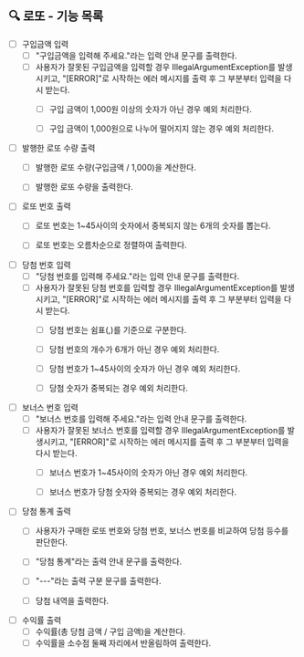 ## 🔍 로또 - 기능 목록

- [ ] 구입금액 입력
    - [ ] "구입금액을 입력해 주세요."라는 입력 안내 문구를 출력한다.
    - [ ] 사용자가 잘못된 구입금액을 입력할 경우 IllegalArgumentException를 발생시키고, "[ERROR]"로 시작하는 에러 메시지를 출력 후 그 부분부터 입력을 다시 받는다.
        - [ ] 구입 금액이 1,000원 이상의 숫자가 아닌 경우 예외 처리한다.
        - [ ] 구입 금액이 1,000원으로 나누어 떨어지지 않는 경우 예외 처리한다.


- [ ] 발행한 로또 수량 출력
    - [ ] 발행한 로또 수량(구입금액 / 1,000)을 계산한다.
    - [ ] 발행한 로또 수량을 출력한다.


- [ ] 로또 번호 출력
    - [ ] 로또 번호는 1~45사이의 숫자에서 중복되지 않는 6개의 숫자를 뽑는다.
    - [ ] 로또 번호는 오름차순으로 정렬하여 출력한다.


- [ ] 당첨 번호 입력
    - [ ] "당첨 번호를 입력해 주세요."라는 입력 안내 문구를 출력한다.
    - [ ] 사용자가 잘못된 당첨 번호를 입력할 경우 IllegalArgumentException를 발생시키고, "[ERROR]"로 시작하는 에러 메시지를 출력 후 그 부분부터 입력을 다시 받는다.
        - [ ] 당첨 번호는 쉼표(,)를 기준으로 구분한다.
        - [ ] 당첨 번호의 개수가 6개가 아닌 경우 예외 처리한다.
        - [ ] 당첨 번호가 1~45사이의 숫자가 아닌 경우 예외 처리한다.
        - [ ] 당첨 숫자가 중복되는 경우 예외 처리한다.


- [ ] 보너스 번호 입력
    - [ ] "보너스 번호를 입력해 주세요."라는 입력 안내 문구를 출력한다.
    - [ ] 사용자가 잘못된 보너스 번호를 입력할 경우 IllegalArgumentException를 발생시키고, "[ERROR]"로 시작하는 에러 메시지를 출력 후 그 부분부터 입력을 다시 받는다.
        - [ ] 보너스 번호가 1~45사이의 숫자가 아닌 경우 예외 처리한다.
        - [ ] 보너스 번호가 당첨 숫자와 중복되는 경우 예외 처리한다.


- [ ] 당첨 통계 출력
    - [ ] 사용자가 구매한 로또 번호와 당첨 번호, 보너스 번호를 비교하여 당첨 등수를 판단한다.
    - [ ] "당첨 통계"라는 출력 안내 문구를 출력한다.
    - [ ] "---"라는 출력 구분 문구를 출력한다.
    - [ ] 당첨 내역을 출력한다.


- [ ] 수익률 출력
    - [ ] 수익률(총 당첨 금액 / 구입 금액)을 계산한다.
    - [ ] 수익률을 소수점 둘째 자리에서 반올림하여 출력한다.